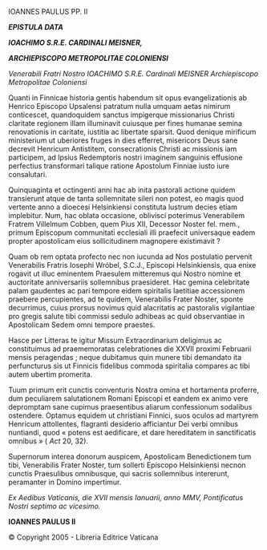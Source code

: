 IOANNES PAULUS PP. II

***EPISTULA DATA***

***IOACHIMO S.R.E. CARDINALI MEISNER,***

***ARCHIEPISCOPO METROPOLITAE COLONIENSI***

*Venerabili Fratri Nostro IOACHIMO S.R.E. Cardinali MEISNER* *Archiepiscopo Metropolitae Coloniensi*

Quanti in Finnicae historia gentis habendum sit opus evangelizationis ab Henrico Episcopo Upsalensi patratum nulla umquam aetas nimirum conticescet, quandoquidem sanctus impigerque missionarius Christi claritate regionem illam illuminavit cuiusque per fines humanae semina renovationis in caritate, iustitia ac libertate sparsit. Quod denique mirificum ministerium ut uberiores fruges in dies efferret, misericors Deus sane decrevit Henricum Antistitem, consecrationis Christi ac missionis iam participem, ad Ipsius Redemptoris nostri imaginem sanguinis effusione perfectius transformari talique ratione Apostolum Finniae iusto iure consalutari.

Quinquaginta et octingenti anni hac ab inita pastorali actione quidem transierunt atque de tanta sollemnitate sileri non potest, eo magis quod vertente anno a dioecesi Helsinkiensi constituta lustrum decies etiam implebitur. Num, hac oblata occasione, oblivisci poterimus Venerabilem Fratrem Villelmum Cobben, quem Pius XII, Decessor Noster fel. mem., primum Episcopum communitati ecclesiali illi praefecit universaque eadem propter apostolicam eius sollicitudinem magnopere existimavit ?

Quam ob rem optata profecto nec non iucunda ad Nos postulatio pervenit Venerabilis Fratris Iosephi Wróbel, S.C.J., Episcopi Helsinkiensis, qua enixe rogavit ut illuc eminentem Praesulem mitteremus qui Nostro nomine et auctoritate anniversariis sollemnibus praesideret. Hac gemina celebritate palam gaudentes ac pari tempore eidem spiritalis laetitiae accessionem praebere percupientes, ad te quidem, Venerabilis Frater Noster, sponte decurrimus, cuius prorsus novimus quid alacritatis ac pastoralis vigilantiae pro gregis salute tibi commissi sedulo adhibeas ac quid observantiae in Apostolicam Sedem omni tempore praestes.

Hasce per Litteras te igitur Missum Extraordinarium deligimus ac constituimus ad praememoratas celebrationes die XXVII proximi Februarii mensis peragendas ; neque dubitamus quin munere tibi demandato ita perfuncturus sis ut Finnicis fidelibus commoda spiritalia compares ac tibi autem ubertim promerita.

Tuum primum erit cunctis conventuris Nostra omina et hortamenta proferre, dum peculiarem salutationem Romani Episcopi et eandem ex animo vere depromptam sane cupimus praesentibus aliarum confessionum sodalibus ostendere. Optamus equidem ut christiani Finnici, suos oculos ad martyrem Henricum attollentes, flagranti desiderio afficiantur Dei verbi omnibus nuntiandi, quod « potens est aedificare, et dare hereditatem in sanctificatis omnibus » ( *Act* 20, 32).

Supernorum interea donorum auspicem, Apostolicam Benedictionem tum tibi, Venerabilis Frater Noster, tum sollerti Episcopo Helsinkiensi necnon cunctis Praesulibus omnibusque, qui sacris sollemnibus intererunt, peramanter in Domino impertimur.

*Ex Aedibus Vaticanis, die XVII mensis Ianuarii, anno MMV, Pontificatus Nostri septimo ac vicesimo.*

**IOANNES PAULUS II**

© Copyright 2005 - Libreria Editrice Vaticana